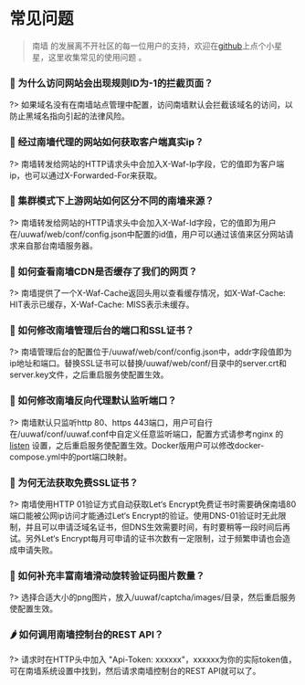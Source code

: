 # 常见问题
> 南墙 的发展离不开社区的每一位用户的支持，欢迎在[github](https://github.com/Safe3/uuWAF)上点个小星星，这里收集常见的使用问题 。



### 🍎 为什么访问网站会出现规则ID为-1的拦截页面？ <!-- {docsify-ignore} -->
?> 如果域名没有在南墙站点管理中配置，访问南墙默认会拦截该域名的访问，以防止黑域名指向引起的法律风险。



### 🍐 经过南墙代理的网站如何获取客户端真实ip？ <!-- {docsify-ignore} -->
?> 南墙转发给网站的HTTP请求头中会加入X-Waf-Ip字段，它的值即为客户端ip，也可以通过X-Forwarded-For来获取。



### 🍑 集群模式下上游网站如何区分不同的南墙来源？ <!-- {docsify-ignore} -->

?> 南墙转发给网站的HTTP请求头中会加入X-Waf-Id字段，它的值即为用户在/uuwaf/web/conf/config.json中配置的id值，用户可以通过该值来区分网站请求来自那台南墙服务器。



### 🍊 如何查看南墙CDN是否缓存了我们的网页？ <!-- {docsify-ignore} -->

?> 南墙提供了一个X-Waf-Cache返回头用以查看缓存情况，如X-Waf-Cache: HIT表示已缓存，X-Waf-Cache: MISS表示未缓存。



### 🍍 如何修改南墙管理后台的端口和SSL证书？ <!-- {docsify-ignore} -->

?> 南墙管理后台的配置位于/uuwaf/web/conf/config.json中，addr字段值即为ip地址和端口。替换SSL证书可以替换/uuwaf/web/conf/目录中的server.crt和server.key文件，之后重启服务使配置生效。



### 🍈 如何修改南墙反向代理默认监听端口？ <!-- {docsify-ignore} -->

?> 南墙默认只监听http 80、https 443端口，用户可自行在/uuwaf/conf/uuwaf.conf中自定义任意监听端口，配置方式请参考nginx 的 [listen](https://nginx.org/en/docs/http/ngx_http_core_module.html#listen) 设置，之后重启服务使配置生效。Docker版用户可以修改docker-compose.yml中的port端口映射。



### 🍌 为何无法获取免费SSL证书？ <!-- {docsify-ignore} -->

?> 南墙使用HTTP 01验证方式自动获取Let‘s Encrypt免费证书时需要确保南墙80端口能被公网ip访问才能通过Let‘s Encrypt的验证。使用DNS-01验证时无此限制，并且可以申请泛域名证书，但DNS生效需要时间，有时要稍等一段时间后再试。另外Let‘s Encrypt每月可申请的证书次数有一定限制，过于频繁申请也会造成申请失败。



### 🍆 如何补充丰富南墙滑动旋转验证码图片数量？ <!-- {docsify-ignore} -->

?> 选择合适大小的png图片，放入/uuwaf/captcha/images/目录，然后重启服务使配置生效。



### 🌶️ 如何调用南墙控制台的REST API？ <!-- {docsify-ignore} -->

?> 请求时在HTTP头中加入 "Api-Token: xxxxxx"，xxxxxx为你的实际token值，可在南墙系统设置中找到，然后请求南墙控制台的REST API就可以了。

